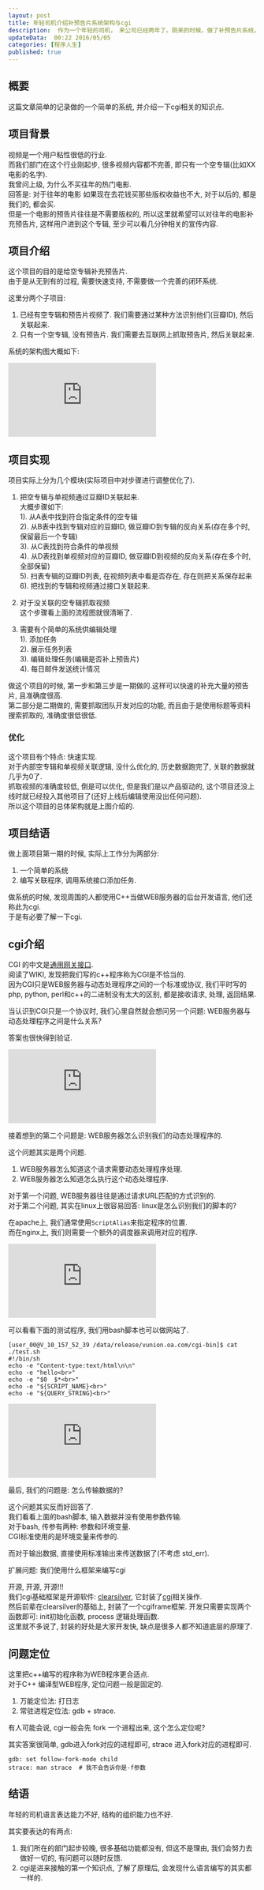 ```yaml
---  
layout: post  
title: 年轻司机介绍补预告片系统架构与cgi
description:  作为一个年轻的司机，　来公司已经两年了。刚来的时候，做了补预告片系统，现在简单介绍一下.    
updateData:  00:22 2016/05/05
categories: [程序人生]
published: true
---  
```


## 概要

这篇文章简单的记录做的一个简单的系统, 并介绍一下cgi相关的知识点.  


## 项目背景

视频是一个用户粘性很低的行业.  
而我们部门在这个行业刚起步, 很多视频内容都不完善, 即只有一个空专辑(比如XX电影的名字).  
我曾问上级, 为什么不买往年的热门电影.   
回答是: 对于往年的电影 如果现在去花钱买那些版权收益也不大, 对于以后的, 都是我们的, 都会买.  
但是一个电影的预告片往往是不需要版权的, 所以这里就希望可以对往年的电影补充预告片, 这样用户进到这个专辑, 至少可以看几分钟相关的宣传内容.  
 

## 项目介绍

这个项目的目的是给空专辑补充预告片.  
由于是从无到有的过程, 需要快速支持, 不需要做一个完善的闭环系统.  

  
这里分两个子项目:  
1. 已经有空专辑和预告片视频了. 我们需要通过某种方法识别他们(豆瓣ID), 然后关联起来.  
2. 只有一个空专辑, 没有预告片. 我们需要去互联网上抓取预告片, 然后关联起来.  

系统的架构图大概如下:  

![](http://tiankonguse.com/lab/cloudLink/baidupan.php?url=/1915453531/449928177.png)  


## 项目实现

项目实际上分为几个模块(实际项目中对步骤进行调整优化了).  
 

1. 把空专辑与单视频通过豆瓣ID关联起来.  
   大概步骤如下:  
   1). 从A表中找到符合指定条件的空专辑  
   2). 从B表中找到专辑对应的豆瓣ID, 做豆瓣ID到专辑的反向关系(存在多个时, 保留最后一个专辑)   
   3). 从C表找到符合条件的单视频  
   4). 从D表找到单视频对应的豆瓣ID, 做豆瓣ID到视频的反向关系(存在多个时, 全部保留)  
   5). 扫表专辑的豆瓣ID列表, 在视频列表中看是否存在, 存在则把关系保存起来  
   6). 把找到的专辑和视频通过接口关联起来.  
   
2. 对于没关联的空专辑抓取视频  
    这个步骤看上面的流程图就很清晰了.  
    
3. 需要有个简单的系统供编辑处理  
   1). 添加任务   
   2). 展示任务列表  
   3). 编辑处理任务(编辑是否补上预告片)  
   4). 每日邮件发送统计情况  
 
 
做这个项目的时候, 第一步和第三步是一期做的.这样可以快速的补充大量的预告片, 且准确度很高.  
第二部分是二期做的, 需要抓取团队开发对应的功能, 而且由于是使用标题等资料搜索抓取的, 准确度很低很低.  

### 优化

这个项目有个特点: 快速实现.  
对于内部空专辑和单视频关联逻辑, 没什么优化的, 历史数据跑完了, 关联的数据就几乎为0了.  
抓取视频的准确度较低, 倒是可以优化, 但是我们是以产品驱动的, 这个项目还没上线时就已经投入其他项目了(还好上线后编辑使用没出任何问题).  
所以这个项目的总体架构就是上图介绍的.  


## 项目结语  

做上面项目第一期的时候, 实际上工作分为两部分:   

1. 一个简单的系统  
2. 编写关联程序, 调用系统接口添加任务.   

做系统的时候, 发现周围的人都使用C++当做WEB服务器的后台开发语言, 他们还称此为cgi.  
于是有必要了解一下cgi.    



## cgi介绍


CGI 的中文是[通用网关接口](https://en.wikipedia.org/wiki/Common_Gateway_Interface).  
阅读了WIKI, 发现把我们写的c++程序称为CGI是不恰当的.  
因为CGI只是WEB服务器与动态处理程序之间的一个标准或协议, 我们平时写的php, python, perl和c++的二进制没有太大的区别, 都是接收请求, 处理, 返回结果.  


当认识到CGI只是一个协议时, 我们心里自然就会想问另一个问题: WEB服务器与动态处理程序之间是什么关系?  

答案也很快得到验证.  


![](http://tiankonguse.com/lab/cloudLink/baidupan.php?url=/1915453531/2724143093.png)


接着想到的第二个问题是: WEB服务器怎么识别我们的动态处理程序的.  

这个问题其实是两个问题.  

1. WEB服务器怎么知道这个请求需要动态处理程序处理.  
2. WEB服务器怎么知道怎么执行这个动态处理程序.  

对于第一个问题, WEB服务器往往是通过请求URL匹配的方式识别的.  
对于第二个问题, 其实在linux上很容易回答: linux是怎么识别我们的脚本的?  


在apache上, 我们通常使用`ScriptAlias`来指定程序的位置.  
而在nginx上, 我们则需要一个额外的调度器来调用对应的程序.  


![](http://tiankonguse.com/lab/cloudLink/baidupan.php?url=/1915453531/173826083.png)


可以看看下面的测试程序, 我们用bash脚本也可以做网站了.  

```
[user_00@V_10_157_52_39 /data/release/vunion.oa.com/cgi-bin]$ cat ./test.sh
#!/bin/sh
echo -e "Content-type:text/html\n\n"
echo -e "hello<br>"
echo -e "$0  $*<br>"
echo -e "${SCRIPT_NAME}<br>"
echo -e "${QUERY_STRING}<br>"
```

![](http://tiankonguse.com/lab/cloudLink/baidupan.php?url=/1915453531/757572620.png)



最后, 我们的问题是: 怎么传输数据的?  

这个问题其实反而好回答了.  
我们看看上面的bash脚本, 输入数据并没有使用参数传输.  
对于bash, 传参有两种: 参数和环境变量.  
CGI标准使用的是环境变量来传参的.  

而对于输出数据, 直接使用标准输出来传送数据了(不考虑 std_err).  


扩展问题: 我们使用什么框架来编写cgi  


开源, 开源, 开源!!!  
我们cgi基础框架是开源软件: [clearsilver](http://www.clearsilver.net/), 它封装了[cgi](http://www.clearsilver.net/docs/man_cgi.hdf)相关操作.   
然后前辈在clearsilver的基础上, 封装了一个cgiframe框架. 开发只需要实现两个函数即可: init初始化函数, process 逻辑处理函数.  
这里就不多说了, 封装的好处是大家开发快, 缺点是很多人都不知道底层的原理了.  


## 问题定位

这里把c++编写的程序称为WEB程序更合适点.  
对于C++ 编译型WEB程序, 定位问题一般是固定的.  

1. 万能定位法: 打日志
2. 常驻进程定位法: gdb + strace.  

有人可能会说, cgi一般会先 fork 一个进程出来, 这个怎么定位呢?  

其实答案很简单, gdb进入fork对应的进程即可, strace 进入fork对应的进程即可.  

```
gdb: set follow-fork-mode child
strace: man strace  # 我不会告诉你是-f参数
```



## 结语

年轻的司机语言表达能力不好, 结构的组织能力也不好.  

其实要表达的有两点:  

1. 我们所在的部门起步较晚, 很多基础功能都没有, 但这不是理由, 我们会努力去做好一切的, 有问题可以随时反馈.  
2. cgi是进来接触的第一个知识点, 了解了原理后, 会发现什么语言编写的其实都一样的.  





